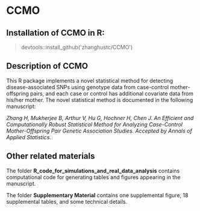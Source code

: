 # CCMO

## Installation of CCMO in R:

> devtools::install_github('zhanghustc/CCMO')

## Description of CCMO

This R package implements a novel statistical method for detecting disease-associated SNPs using genotype data from case-control mother-offspring pairs, and each case or control has additional covariate data from his/her mother. The novel statistical method is documented in the following manuscript:

_Zhang H, Mukherjee B, Arthur V, Hu G, Hochner H, Chen J. An Efficient and Computationally Robust Statistical Method for Analyzing Case-Control Mother-Offspring Pair Genetic Association Studies. Accepted by Annals of Applied Statistics._

## Other related materials

The folder __R_code_for_simulations_and_real_data_analysis__ contains computational code for generating tables and figures appearing in the manuscript.

The folder __Supplementary Material__ contains one supplemental figure, 18 supplemental tables, and some technical details.
